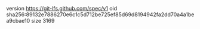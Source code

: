 version https://git-lfs.github.com/spec/v1
oid sha256:89132e7886270e6c1c5d712be725ef85d69d8194942fa2dd70a4a1bea9cbae10
size 3169
